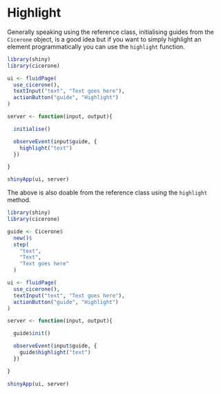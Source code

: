 # Highlight

Generally speaking using the reference class, initialising guides from the `Cicerone` object, is a good idea but if you want to simply highlight an element programmatically you can use the `highlight` function.

```r
library(shiny)
library(cicerone)

ui <- fluidPage(
  use_cicerone(),
  textInput("text", "Text goes here"),
  actionButton("guide", "Highlight")
)

server <- function(input, output){

  initialise()

  observeEvent(input$guide, {
    highlight("text")
  })

}

shinyApp(ui, server)
```

The above is also doable from the reference class using the `highlight` method.

```r
library(shiny)
library(cicerone)

guide <- Cicerone$
  new()$
  step(
    "text",
    "Text",
    "Text goes here"
  )

ui <- fluidPage(
  use_cicerone(),
  textInput("text", "Text goes here"),
  actionButton("guide", "Highlight")
)

server <- function(input, output){

  guide$init()

  observeEvent(input$guide, {
    guide$highlight("text")
  })

}

shinyApp(ui, server)
```
